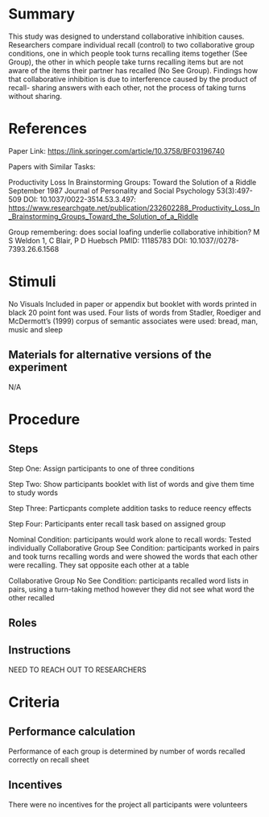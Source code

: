 # Summary

This study was designed to understand collaborative inhibition causes. Researchers compare individual recall (control) to two collaborative group conditions, 
one in which people took turns recalling items together (See Group), the other in which people take turns recalling items but are not aware of the items their partner 
has recalled (No See Group). Findings how that collaborative inhibition is due to interference caused by the product of recall- sharing answers with each other,
not the process of taking turns without sharing. 


# References

 Paper Link: https://link.springer.com/article/10.3758/BF03196740

Papers with Similar Tasks: 

Productivity Loss In Brainstorming Groups: Toward the Solution of a Riddle
September 1987 Journal of Personality and Social Psychology 53(3):497-509
DOI: 10.1037/0022-3514.53.3.497: https://www.researchgate.net/publication/232602288_Productivity_Loss_In_Brainstorming_Groups_Toward_the_Solution_of_a_Riddle


Group remembering: does social loafing underlie collaborative inhibition? M S Weldon 1, C Blair, P D Huebsch
PMID: 11185783 DOI: 10.1037//0278-7393.26.6.1568


# Stimuli

No Visuals Included in paper or appendix but booklet with words printed in black 20 point font was used. Four lists of words from Stadler, Roediger and McDermott’s (1999) corpus of semantic associates were used: bread, man, music and sleep

## Materials for alternative versions of the experiment 

N/A

# Procedure
## Steps

Step One: Assign participants to one of three conditions 

Step Two: Show participants booklet with list of words and give them time to study words 

Step Three: Particpants complete addition tasks to reduce reency effects 

Step Four: Participants enter recall task based on assigned group  

Nominal Condition: participants would work alone to recall words: Tested individually 
Collaborative Group See Condition: participants worked in pairs and took turns recalling words and were showed the words that each other were recalling. They sat opposite each other at a table 

Collaborative Group No See Condition: participants recalled word lists in pairs, using a turn-taking method however they did not  see what word the other recalled
     
## Roles 


## Instructions

NEED TO REACH OUT TO RESEARCHERS 

# Criteria
## Performance calculation

Performance of each group is determined by number of words recalled correctly on recall sheet 

## Incentives

There were no incentives for the project all participants were volunteers 
